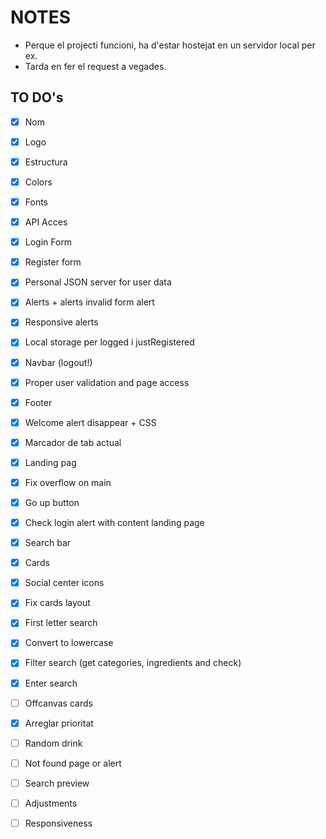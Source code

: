# NOTES
* Perque el projecti funcioni, ha d'estar hostejat en un servidor local per ex.
* Tarda en fer el request a vegades.

## TO DO's
- [X] Nom
- [X] Logo
- [X] Estructura
- [X] Colors
- [X] Fonts
- [X] API Acces
- [X] Login Form
- [X] Register form
- [X] Personal JSON server for user data
- [X] Alerts + alerts invalid form alert
- [X] Responsive alerts
- [X] Local storage per logged i justRegistered


- [X] Navbar (logout!)
- [X] Proper user validation and page access
- [X] Footer
- [X] Welcome alert disappear + CSS
- [X] Marcador de tab actual

- [X] Landing pag
- [X] Fix overflow on main
- [X] Go up button
- [X] Check login alert with content landing page

- [X] Search bar
- [X] Cards
- [X] Social center icons
- [X] Fix cards layout
- [X] First letter search
- [X] Convert to lowercase
- [X] Filter search (get categories, ingredients and check)

- [X] Enter search
- [ ] Offcanvas cards
- [X] Arreglar prioritat
- [ ] Random drink
- [ ] Not found page or alert

- [ ] Search preview
- [ ] Adjustments
- [ ] Responsiveness
